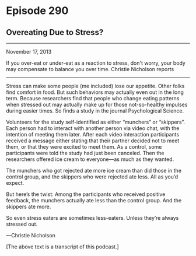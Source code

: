 # Episode 290

## Overeating Due to Stress?

---

November 17, 2013

If you over-eat or under-eat as a reaction to stress, don't worry, your body may compensate to balance you over time. Christie Nicholson reports

---

Stress can make some people (me included) lose our appetite. Other folks find comfort in food. But such behaviors may actually even out in the long term. Because researchers find that people who change eating patterns when stressed out may actually make up for those not-so-healthy impulses during easier times. So finds a study in the journal Psychological Science.

Volunteers for the study self-identified as either “munchers” or “skippers”. Each person had to interact with another person via video chat, with the intention of meeting them later. After each video interaction participants received a message either stating that their partner decided not to meet them, or that they were excited to meet them. As a control, some participants were told the study had just been canceled. Then the researchers offered ice cream to everyone—as much as they wanted.

The munchers who got rejected ate more ice cream than did those in the control group, and the skippers who were rejected ate less. All as you’d expect.

But here’s the twist: Among the participants who received positive feedback, the munchers actually ate less than the control group. And the skippers ate more.

So even stress eaters are sometimes less-eaters. Unless they’re always stressed out.

—Christie Nicholson

[The above text is a transcript of this podcast.]

